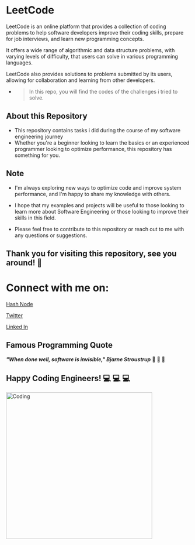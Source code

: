 # **LeetCode**

LeetCode is an online platform that provides a collection of coding problems to help software developers improve their coding skills, prepare for job interviews, and learn new programming concepts.

It offers a wide range of algorithmic and data structure problems, with varying levels of difficulty, that users can solve in various programming languages.

LeetCode also provides solutions to problems submitted by its users, allowing for collaboration and learning from other developers.

* >In this repo, you will find the codes of the challenges i tried to solve.
## **About this Repository**

* This repository contains tasks i did during the course of my software engineering journey
* Whether you're a beginner looking to learn the basics or an experienced programmer looking to optimize performance, this repository has something for you.



## **Note**

* I'm always exploring new ways to optimize code and improve system performance, and I'm happy to share my knowledge with others.
* I hope that my examples and projects will be useful to those looking to learn more about Software Engineering or those looking to improve their skills in this field.

* Please feel free to contribute to this repository or reach out to me with any questions or suggestions.

  
  
## **Thank you for visiting this repository, see you around!** :smiling_face_with_three_hearts:



# **Connect with me on:** 

[Hash Node](https://brianenosotieno.hashnode.dev)
                        
[Twitter](https://twitter.com/brian_tatling) 
                        
[Linked In](https://www.linkedin.com/in/brian-enos/)

## **Famous Programming Quote**
 ***"When done well, software is invisible," Bjarne Stroustrup*** :muscle: :muscle: :muscle:
## **Happy Coding Engineers!** :computer: :computer: :computer:
<img align="left" alt="Coding" width="400" src= "https://camo.githubusercontent.com/e20822b4282c07ffd010cd05f855a6561d3b62358ca9e607e4901288dd748fcb/68747470733a2f2f63646e2e6472696262626c652e636f6d2f75736572732f323133313939332f73637265656e73686f74732f343934383733362f74686f75676874776f726b732d6769665f6472696262626c652e676966">



